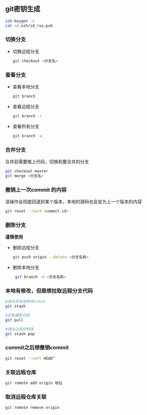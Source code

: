 ## git密钥生成

```bash
ssh-keygen -o
cat ~/.ssh/id_rsa.pub
```

### 切换分支

- 切换远程分支

  ```bash
  git checkout <分支名> 
  ```

### 查看分支

- 查看本地分支

  ```bash
  git branch 
  ```

- 查看远程分支

  ```bash
  git branch -r
  ```

- 查看所有分支

  ```bash
  git branch -a 
  ```

### 合并分支

合并前需要推上代码，切换到要合并的分支

```bash
git checkout master
git merge <分支名>
```



### 撤销上一次commit 的内容

该操作会彻底回退到某个版本，本地的源码也会变为上一个版本的内容

```bash
git reset --hard <commit-id>
```



### 删除分支

**谨慎使用**

- 删除远程分支 

  ```bash
  git push origin --delete <分支名称>
  ```

- 删除本地分支

  ```bash
   git branch -d <分支名称>
  ```

### 本地有修改，但是想拉取远程分支代码

```bash
#首先将本地修改stash
git stash

#拉取最新代码
git pull

#弹出之前的修改
git stash pop
```

###   commit之后想撤销commit

```bash
git reset --soft HEAD^ 
```

### 关联远程仓库

```bash
git remote add origin 地址
```

### 取消远程仓库关联

```bash
git remote remove origin
```



